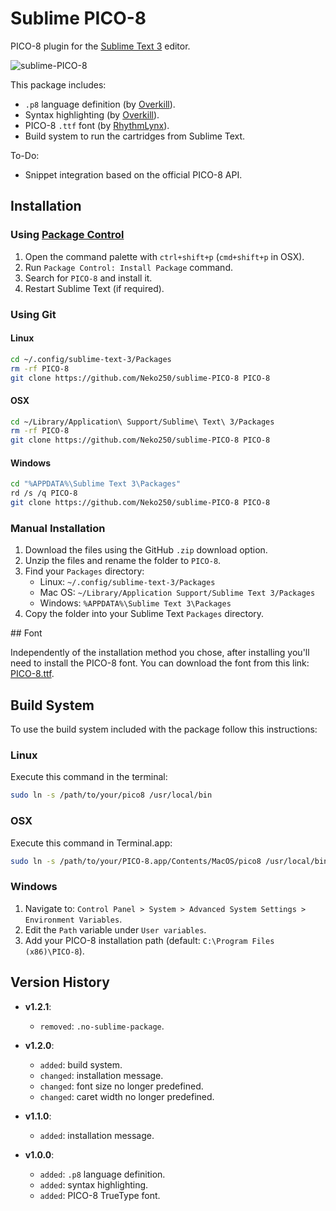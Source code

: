 # Sublime PICO-8

PICO-8 plugin for the [Sublime Text 3](https://www.sublimetext.com/) editor.

![sublime-PICO-8](https://raw.githubusercontent.com/Neko250/sublime-PICO-8/master/img/screenshot.png)

This package includes:

- `.p8` language definition (by [Overkill](http://www.lexaloffle.com/bbs/?uid=11331)).
- Syntax highlighting (by [Overkill](http://www.lexaloffle.com/bbs/?uid=11331)).
- PICO-8 `.ttf` font (by [RhythmLynx](http://www.lexaloffle.com/bbs/?uid=11704)).
- Build system to run the cartridges from Sublime Text.

To-Do:

- Snippet integration based on the official PICO-8 API.

## Installation

### Using [Package Control](https://packagecontrol.io/)

1. Open the command palette with `ctrl+shift+p` (`cmd+shift+p` in OSX).
1. Run `Package Control: Install Package` command.
1. Search for `PICO-8` and install it.
1. Restart Sublime Text (if required).

### Using Git

#### Linux

```bash
cd ~/.config/sublime-text-3/Packages
rm -rf PICO-8
git clone https://github.com/Neko250/sublime-PICO-8 PICO-8
```

#### OSX

```bash
cd ~/Library/Application\ Support/Sublime\ Text\ 3/Packages
rm -rf PICO-8
git clone https://github.com/Neko250/sublime-PICO-8 PICO-8
```

#### Windows

```bash
cd "%APPDATA%\Sublime Text 3\Packages"
rd /s /q PICO-8
git clone https://github.com/Neko250/sublime-PICO-8 PICO-8
```

### Manual Installation

1. Download the files using the GitHub `.zip` download option.
1. Unzip the files and rename the folder to `PICO-8`.
1. Find your `Packages` directory:
	- Linux: `~/.config/sublime-text-3/Packages`
	- Mac OS: `~/Library/Application Support/Sublime Text 3/Packages`
	- Windows: `%APPDATA%\Sublime Text 3\Packages`
1. Copy the folder into your Sublime Text `Packages` directory.

## Font

Independently of the installation method you chose, after installing you'll need to install the PICO-8 font. You can download the font from this link: [PICO-8.ttf](https://raw.githubusercontent.com/Neko250/sublime-PICO-8/master/font/PICO-8.ttf).

## Build System

To use the build system included with the package follow this instructions:

### Linux

Execute this command in the terminal:

```bash
sudo ln -s /path/to/your/pico8 /usr/local/bin
```

### OSX

Execute this command in Terminal.app:

```bash
sudo ln -s /path/to/your/PICO-8.app/Contents/MacOS/pico8 /usr/local/bin
```

### Windows

1. Navigate to: `Control Panel > System > Advanced System Settings > Environment Variables`.
1. Edit the `Path` variable under `User variables`.
1. Add your PICO-8 installation path (default: `C:\Program Files (x86)\PICO-8`).

## Version History

- __v1.2.1__:
	- `removed`: `.no-sublime-package`.

- __v1.2.0__:
	- `added`: build system.
	- `changed`: installation message.
	- `changed`: font size no longer predefined.
	- `changed`: caret width no longer predefined.

- __v1.1.0__:
	- `added`: installation message.

- __v1.0.0__:
	- `added`: `.p8` language definition.
	- `added`: syntax highlighting.
	- `added`: PICO-8 TrueType font.
